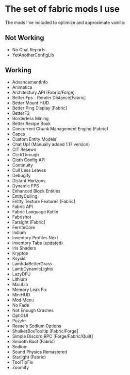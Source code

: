 # The set of fabric mods I use

The mods I've included to optimize and approximate vanilla:

## Not Working

* No Chat Reports
* YetAnotherConfigLib

## Working

* AdvancementInfo
* Animatica
* Architectury API (Fabric/Forge)
* Better Fps - Render Distance[Fabric]
* Better Mount HUD
* Better Ping Display [Fabric]
* BetterF3
* Borderless Mining
* Better Recipe Book
* Concurrent Chunk Management Engine (Fabric)
* Capes
* Custom Entity Models
* Chat Up! (Manually added 1.17 version)
* CIT Resewn
* ClickThrough
* Cloth Config API
* Continuity
* Cull Less Leaves
* Debugify
* Distant Horizons
* Dynamic FPS
* Enhanced Block Entities
* EntityCulling
* Entity Texture Features [Fabric]
* Fabric API
* Fabric Language Kotlin
* Fabrishot
* Farsight [Fabric]
* FerriteCore
* Indium
* Inventory Profiles Next
* Inventory Tabs (updated)
* Iris Shaders
* Krypton
* Ksyxis
* LambdaBetterGrass
* LambDynamicLights
* LazyDFU
* Lithium
* MaLiLib
* Memory Leak Fix
* MiniHUD
* Mod Menu
* No Fade
* Not Enough Crashes
* OptiGUI
* Puzzle
* Reese's Sodium Options
* ShulkerBoxTooltip [Fabric/Forge]
* Simple Discord RPC [Forge/Fabric/Quilt]
* Smooth Boot (Fabric)
* Sodium
* Sound Physics Remastered
* Starlight (Fabric)
* ToolTipFix
* Zoomify
